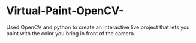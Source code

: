 # Virtual-Paint-OpenCV-
Used OpenCV and python to create an interactive live project that lets you paint with the color you bring in front of the camera.
